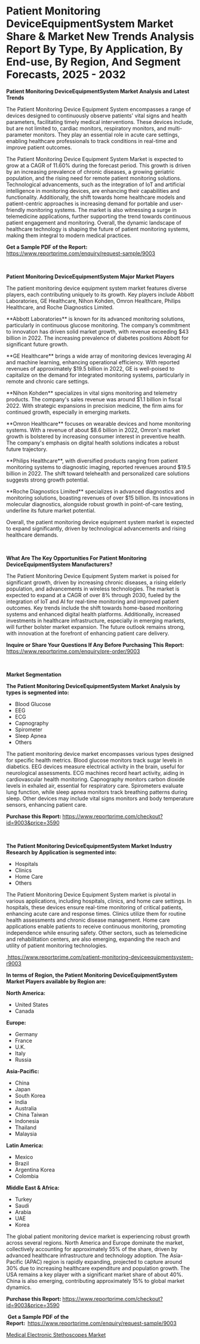 <p><h1>Patient Monitoring DeviceEquipmentSystem Market Share & Market New Trends Analysis Report By Type, By Application, By End-use, By Region, And Segment Forecasts, 2025 - 2032</h1></p><p><strong>Patient Monitoring DeviceEquipmentSystem Market Analysis and Latest Trends</strong></p>
<p><p>The Patient Monitoring Device Equipment System encompasses a range of devices designed to continuously observe patients' vital signs and health parameters, facilitating timely medical interventions. These devices include, but are not limited to, cardiac monitors, respiratory monitors, and multi-parameter monitors. They play an essential role in acute care settings, enabling healthcare professionals to track conditions in real-time and improve patient outcomes.</p><p>The Patient Monitoring Device Equipment System Market is expected to grow at a CAGR of 11.60% during the forecast period. This growth is driven by an increasing prevalence of chronic diseases, a growing geriatric population, and the rising need for remote patient monitoring solutions. Technological advancements, such as the integration of IoT and artificial intelligence in monitoring devices, are enhancing their capabilities and functionality. Additionally, the shift towards home healthcare models and patient-centric approaches is increasing demand for portable and user-friendly monitoring systems. The market is also witnessing a surge in telemedicine applications, further supporting the trend towards continuous patient engagement and monitoring. Overall, the dynamic landscape of healthcare technology is shaping the future of patient monitoring systems, making them integral to modern medical practices.</p></p>
<p><strong>Get a Sample PDF of the Report:&nbsp;</strong> <a href="https://www.reportprime.com/enquiry/request-sample/9003?utm_campaign=3360&utm_medium=2&utm_source=Github&utm_content=ia&utm_term=20032025&utm_id=patient-monitoring-deviceequipmentsystem">https://www.reportprime.com/enquiry/request-sample/9003</a></p>
<p>&nbsp;</p>
<p><strong>Patient Monitoring DeviceEquipmentSystem Major Market Players</strong></p>
<p><p>The patient monitoring device equipment system market features diverse players, each contributing uniquely to its growth. Key players include Abbott Laboratories, GE Healthcare, Nihon Kohden, Omron Healthcare, Philips Healthcare, and Roche Diagnostics Limited.</p><p>**Abbott Laboratories** is known for its advanced monitoring solutions, particularly in continuous glucose monitoring. The company’s commitment to innovation has driven solid market growth, with revenue exceeding $43 billion in 2022. The increasing prevalence of diabetes positions Abbott for significant future growth.</p><p>**GE Healthcare** brings a wide array of monitoring devices leveraging AI and machine learning, enhancing operational efficiency. With reported revenues of approximately $19.5 billion in 2022, GE is well-poised to capitalize on the demand for integrated monitoring systems, particularly in remote and chronic care settings.</p><p>**Nihon Kohden** specializes in vital signs monitoring and telemetry products. The company's sales revenue was around $1.1 billion in fiscal 2022. With strategic expansions in precision medicine, the firm aims for continued growth, especially in emerging markets.</p><p>**Omron Healthcare** focuses on wearable devices and home monitoring systems. With a revenue of about $8.6 billion in 2022, Omron's market growth is bolstered by increasing consumer interest in preventive health. The company's emphasis on digital health solutions indicates a robust future trajectory.</p><p>**Philips Healthcare**, with diversified products ranging from patient monitoring systems to diagnostic imaging, reported revenues around $19.5 billion in 2022. The shift toward telehealth and personalized care solutions suggests strong growth potential.</p><p>**Roche Diagnostics Limited** specializes in advanced diagnostics and monitoring solutions, boasting revenues of over $15 billion. Its innovations in molecular diagnostics, alongside robust growth in point-of-care testing, underline its future market potential.</p><p>Overall, the patient monitoring device equipment system market is expected to expand significantly, driven by technological advancements and rising healthcare demands.</p></p>
<p>&nbsp;</p>
<p><strong>What Are The Key Opportunities For Patient Monitoring DeviceEquipmentSystem Manufacturers?</strong></p>
<p><p>The Patient Monitoring Device Equipment System market is poised for significant growth, driven by increasing chronic diseases, a rising elderly population, and advancements in wireless technologies. The market is expected to expand at a CAGR of over 8% through 2030, fueled by the integration of IoT and AI for real-time monitoring and improved patient outcomes. Key trends include the shift towards home-based monitoring systems and enhanced digital health platforms. Additionally, increased investments in healthcare infrastructure, especially in emerging markets, will further bolster market expansion. The future outlook remains strong, with innovation at the forefront of enhancing patient care delivery.</p></p>
<p><strong>Inquire or Share Your Questions If Any Before Purchasing This Report:</strong> <a href="https://www.reportprime.com/enquiry/pre-order/9003?utm_campaign=3360&utm_medium=2&utm_source=Github&utm_content=ia&utm_term=20032025&utm_id=patient-monitoring-deviceequipmentsystem">https://www.reportprime.com/enquiry/pre-order/9003</a></p>
<p>&nbsp;</p>
<p><strong>Market Segmentation</strong></p>
<p><strong>The Patient Monitoring DeviceEquipmentSystem Market Analysis by types is segmented into:</strong></p>
<p><ul><li>Blood Glucose</li><li>EEG</li><li>ECG</li><li>Capnography</li><li>Spirometer</li><li>Sleep Apnea</li><li>Others</li></ul></p>
<p><p>The patient monitoring device market encompasses various types designed for specific health metrics. Blood glucose monitors track sugar levels in diabetics. EEG devices measure electrical activity in the brain, useful for neurological assessments. ECG machines record heart activity, aiding in cardiovascular health monitoring. Capnography monitors carbon dioxide levels in exhaled air, essential for respiratory care. Spirometers evaluate lung function, while sleep apnea monitors track breathing patterns during sleep. Other devices may include vital signs monitors and body temperature sensors, enhancing patient care.</p></p>
<p><strong>Purchase this Report:&nbsp;</strong><a href="https://www.reportprime.com/checkout?id=9003&price=3590&utm_campaign=3360&utm_medium=2&utm_source=Github&utm_content=ia&utm_term=20032025&utm_id=patient-monitoring-deviceequipmentsystem">https://www.reportprime.com/checkout?id=9003&price=3590</a></p>
<p>&nbsp;</p>
<p><strong>The Patient Monitoring DeviceEquipmentSystem Market Industry Research by Application is segmented into:</strong></p>
<p><ul><li>Hospitals</li><li>Clinics</li><li>Home Care</li><li>Others</li></ul></p>
<p><p>The Patient Monitoring Device Equipment System market is pivotal in various applications, including hospitals, clinics, and home care settings. In hospitals, these devices ensure real-time monitoring of critical patients, enhancing acute care and response times. Clinics utilize them for routine health assessments and chronic disease management. Home care applications enable patients to receive continuous monitoring, promoting independence while ensuring safety. Other sectors, such as telemedicine and rehabilitation centers, are also emerging, expanding the reach and utility of patient monitoring technologies.</p></p>
<p><a href="https://www.reportprime.com/patient-monitoring-deviceequipmentsystem-r9003?utm_campaign=3360&utm_medium=2&utm_source=Github&utm_content=ia&utm_term=20032025&utm_id=patient-monitoring-deviceequipmentsystem">&nbsp;https://www.reportprime.com/patient-monitoring-deviceequipmentsystem-r9003</a></p>
<p><strong>In terms of Region, the Patient Monitoring DeviceEquipmentSystem Market Players available by Region are:</strong></p>
<p>
    <p> <strong> North America: </strong>
        <ul>
            <li>United States</li>
            <li>Canada</li>
        </ul>
        </p> 
    <p> <strong> Europe: </strong>
        <ul>
            <li>Germany</li>
            <li>France</li>
            <li>U.K.</li>
            <li>Italy</li>
            <li>Russia</li>
        </ul>
        </p> 
    <p> <strong> Asia-Pacific: </strong>
        <ul>
            <li>China</li>
            <li>Japan</li>
            <li>South Korea</li>
            <li>India</li>
            <li>Australia</li>
            <li>China Taiwan</li>
            <li>Indonesia</li>
            <li>Thailand</li>
            <li>Malaysia</li>
        </ul>
        </p> 
    <p> <strong> Latin America: </strong>
        <ul>
            <li>Mexico</li>
            <li>Brazil</li>
            <li>Argentina Korea</li>
            <li>Colombia</li>
        </ul>
        </p> 
    <p> <strong> Middle East & Africa: </strong>
        <ul>
            <li>Turkey</li>
            <li>Saudi</li>
            <li>Arabia</li>
            <li>UAE</li>
            <li>Korea</li>
        </ul>
    </p>
    </p>
<p><p>The global patient monitoring device market is experiencing robust growth across several regions. North America and Europe dominate the market, collectively accounting for approximately 55% of the share, driven by advanced healthcare infrastructure and technology adoption. The Asia-Pacific (APAC) region is rapidly expanding, projected to capture around 30% due to increasing healthcare expenditure and population growth. The USA remains a key player with a significant market share of about 40%. China is also emerging, contributing approximately 15% to global market dynamics.</p></p>
<p><strong>Purchase this Report: </strong><a href="https://www.reportprime.com/checkout?id=9003&price=3590&utm_campaign=3360&utm_medium=2&utm_source=Github&utm_content=ia&utm_term=20032025&utm_id=patient-monitoring-deviceequipmentsystem">https://www.reportprime.com/checkout?id=9003&price=3590</a></p>
<p>&nbsp;<strong>Get a Sample PDF of the Report:&nbsp;&nbsp;</strong><a href="https://www.reportprime.com/enquiry/request-sample/9003?utm_campaign=3360&utm_medium=2&utm_source=Github&utm_content=ia&utm_term=20032025&utm_id=patient-monitoring-deviceequipmentsystem">https://www.reportprime.com/enquiry/request-sample/9003</a></p>
<p><strong></strong></p>
<p><p><a href="https://github.com/sderolza/Market-Research-Report-List-1/blob/main/medical-electronic-stethoscopes-market.md?utm_campaign=3360&utm_medium=2&utm_source=Github&utm_content=ia&utm_term=20032025&utm_id=patient-monitoring-deviceequipmentsystem">Medical Electronic Stethoscopes Market</a></p></p>
